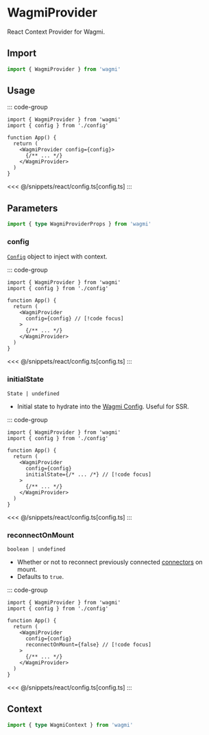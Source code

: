 # WagmiProvider

React Context Provider for Wagmi.

## Import

```ts
import { WagmiProvider } from 'wagmi'
```

## Usage

::: code-group
```tsx [app.tsx]
import { WagmiProvider } from 'wagmi'
import { config } from './config' 

function App() {
  return (
    <WagmiProvider config={config}> 
      {/** ... */}
    </WagmiProvider>
  )
}
```
<<< @/snippets/react/config.ts[config.ts]
:::

## Parameters

```ts
import { type WagmiProviderProps } from 'wagmi'
```

### config

[`Config`](/react/api/createConfig#config) object to inject with context.

::: code-group
```tsx [app.tsx]
import { WagmiProvider } from 'wagmi'
import { config } from './config' 

function App() {
  return (
    <WagmiProvider
      config={config} // [!code focus]
    >
      {/** ... */}
    </WagmiProvider>
  )
}
```
<<< @/snippets/react/config.ts[config.ts]
:::

### initialState

`State | undefined`

- Initial state to hydrate into the [Wagmi Config](/react/api/createConfig). Useful for SSR.

::: code-group
```tsx [app.tsx]
import { WagmiProvider } from 'wagmi'
import { config } from './config' 

function App() {
  return (
    <WagmiProvider
      config={config}
      initialState={/* ... /*} // [!code focus]
    >
      {/** ... */}
    </WagmiProvider>
  )
}
```
<<< @/snippets/react/config.ts[config.ts]
:::

### reconnectOnMount

`boolean | undefined`

- Whether or not to reconnect previously connected [connectors](/react/api/createConfig#connectors) on mount.
- Defaults to `true`.

::: code-group
```tsx [app.tsx]
import { WagmiProvider } from 'wagmi'
import { config } from './config' 

function App() {
  return (
    <WagmiProvider
      config={config}
      reconnectOnMount={false} // [!code focus]
    >
      {/** ... */}
    </WagmiProvider>
  )
}
```
<<< @/snippets/react/config.ts[config.ts]
:::

## Context

```ts
import { type WagmiContext } from 'wagmi'
```
